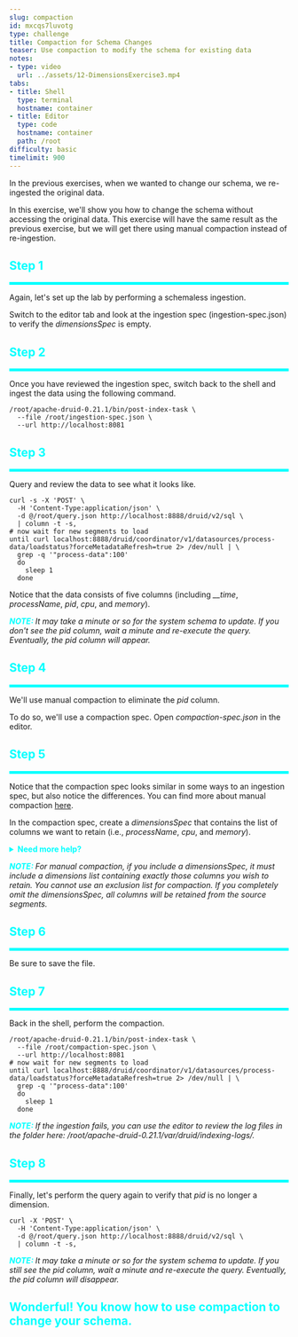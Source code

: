 ```yaml
---
slug: compaction
id: mxcqs7luvotg
type: challenge
title: Compaction for Schema Changes
teaser: Use compaction to modify the schema for existing data
notes:
- type: video
  url: ../assets/12-DimensionsExercise3.mp4
tabs:
- title: Shell
  type: terminal
  hostname: container
- title: Editor
  type: code
  hostname: container
  path: /root
difficulty: basic
timelimit: 900
---
```


In the previous exercises, when we wanted to change our schema, we re-ingested the original data.

In this exercise, we'll show you how to change the schema without accessing the original data.
This exercise will have the same result as the previous exercise, but we will get there using manual compaction instead of re-ingestion.

<h2 style="color:cyan">Step 1</h2><hr style="color:cyan;background-color:cyan;height:5px">

Again, let's set up the lab by performing a schemaless ingestion.

Switch to the editor tab and look at the ingestion spec (ingestion-spec.json) to verify the _dimensionsSpec_ is empty.

<h2 style="color:cyan">Step 2</h2><hr style="color:cyan;background-color:cyan;height:5px">

Once you have reviewed the ingestion spec, switch back to the shell and ingest the data using the following command.

```
/root/apache-druid-0.21.1/bin/post-index-task \
  --file /root/ingestion-spec.json \
  --url http://localhost:8081
```

<h2 style="color:cyan">Step 3</h2><hr style="color:cyan;background-color:cyan;height:5px">

Query and review the data to see what it looks like.

```
curl -s -X 'POST' \
  -H 'Content-Type:application/json' \
  -d @/root/query.json http://localhost:8888/druid/v2/sql \
  | column -t -s,
# now wait for new segments to load
until curl localhost:8888/druid/coordinator/v1/datasources/process-data/loadstatus?forceMetadataRefresh=true 2> /dev/null | \
  grep -q '"process-data":100'
  do
    sleep 1
  done
```

Notice that the data consists of five columns (including <i>__time</i>, _processName_, _pid_, _cpu_, and _memory_).

<p><span style="color:cyan"><strong><em>NOTE: </em></strong></span><i>It may take a minute or so for the system schema to update.
If you don't see the pid column, wait a minute and re-execute the query. Eventually, the pid column will appear.
</i></p>

<h2 style="color:cyan">Step 4</h2><hr style="color:cyan;background-color:cyan;height:5px">

We'll use manual compaction to eliminate the _pid_ column.

To do so, we'll use a compaction spec.
Open _compaction-spec.json_ in the editor.

<h2 style="color:cyan">Step 5</h2><hr style="color:cyan;background-color:cyan;height:5px">

Notice that the compaction spec looks similar in some ways to an ingestion spec, but also notice the differences.
You can find more about manual compaction [here](https://druid.apache.org/docs/latest/ingestion/compaction.html#setting-up-manual-compaction).

In the compaction spec, create a _dimensionsSpec_ that contains the list of columns we want to retain (i.e., _processName_, _cpu_, and _memory_).

<details>
  <summary style="color:cyan"><b>Need more help?</b></summary>
<hr style="color:cyan">
Here's what your <i>dimensionsSpec</i> should look like:
<pre><code>"dimensionsSpec": {
    "dimensions": [
        "processName",
        "cpu",
        "memory"
    ]
}</code></pre>
<hr style="color:cyan">
</details>

<p><span style="color:cyan"><strong><em>NOTE: </em></strong></span><i>For manual compaction, if you include a dimensionsSpec, it must include a dimensions list containing exactly those columns you wish to retain. You cannot use an exclusion list for compaction. If you completely omit the dimensionsSpec, all columns will be retained from the source segments.
</i></p>


<h2 style="color:cyan">Step 6</h2><hr style="color:cyan;background-color:cyan;height:5px">

Be sure to save the file.

<h2 style="color:cyan">Step 7</h2><hr style="color:cyan;background-color:cyan;height:5px">

Back in the shell, perform the compaction.


```
/root/apache-druid-0.21.1/bin/post-index-task \
  --file /root/compaction-spec.json \
  --url http://localhost:8081
# now wait for new segments to load
until curl localhost:8888/druid/coordinator/v1/datasources/process-data/loadstatus?forceMetadataRefresh=true 2> /dev/null | \
  grep -q '"process-data":100'
  do
    sleep 1
  done
```

<p><span style="color:cyan"><strong><em>NOTE: </em></strong></span><i>If the ingestion fails, you can use the editor to review the log files in the folder here: /root/apache-druid-0.21.1/var/druid/indexing-logs/.
</i></p>

<h2 style="color:cyan">Step 8</h2><hr style="color:cyan;background-color:cyan;height:5px">

Finally, let's perform the query again to verify that _pid_ is no longer a dimension.

```
curl -X 'POST' \
  -H 'Content-Type:application/json' \
  -d @/root/query.json http://localhost:8888/druid/v2/sql \
  | column -t -s,
```

<p><span style="color:cyan"><strong><em>NOTE: </em></strong></span><i>It may take a minute or so for the system schema to update.
If you still see the pid column, wait a minute and re-execute the query. Eventually, the pid column will disappear.
</i></p>

<h2 style="color:cyan">Wonderful! You know how to use compaction to change your schema.</h2>
